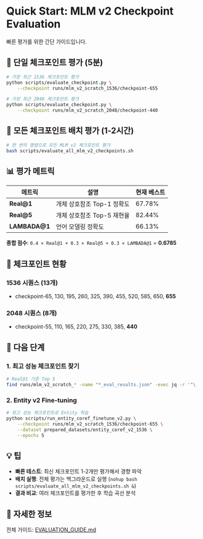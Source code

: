 # Quick Start: MLM v2 Checkpoint Evaluation

빠른 평가를 위한 간단 가이드입니다.

## 🚀 단일 체크포인트 평가 (5분)

```bash
# 가장 최근 1536 체크포인트 평가
python scripts/evaluate_checkpoint.py \
    --checkpoint runs/mlm_v2_scratch_1536/checkpoint-655

# 가장 최근 2048 체크포인트 평가
python scripts/evaluate_checkpoint.py \
    --checkpoint runs/mlm_v2_scratch_2048/checkpoint-440
```

## 🔄 모든 체크포인트 배치 평가 (1-2시간)

```bash
# 한 번의 명령으로 모든 MLM v2 체크포인트 평가
bash scripts/evaluate_all_mlm_v2_checkpoints.sh
```

## 📊 평가 메트릭

| 메트릭 | 설명 | 현재 베스트 |
|--------|------|-------------|
| **Real@1** | 개체 상호참조 Top-1 정확도 | 67.78% |
| **Real@5** | 개체 상호참조 Top-5 재현율 | 82.44% |
| **LAMBADA@1** | 언어 모델링 정확도 | 66.13% |

**종합 점수**: `0.4 × Real@1 + 0.3 × Real@5 + 0.3 × LAMBADA@1` = **0.6785**

## 📁 체크포인트 현황

### 1536 시퀀스 (13개)
- checkpoint-65, 130, 195, 260, 325, 390, 455, 520, 585, 650, **655**

### 2048 시퀀스 (8개)
- checkpoint-55, 110, 165, 220, 275, 330, 385, **440**

## 🎯 다음 단계

### 1. 최고 성능 체크포인트 찾기
```bash
# Real@1 기준 Top 5
find runs/mlm_v2_scratch_* -name "*_eval_results.json" -exec jq -r '"\(.real1)\t\(.checkpoint)"' {} \; | sort -rn | head -5
```

### 2. Entity v2 Fine-tuning
```bash
# 최고 성능 체크포인트로 Entity 학습
python scripts/run_entity_coref_finetune_v2.py \
    --checkpoint runs/mlm_v2_scratch_1536/checkpoint-655 \
    --dataset prepared_datasets/entity_coref_v2_1536 \
    --epochs 5
```

## 💡 팁

- **빠른 테스트**: 최신 체크포인트 1-2개만 평가해서 경향 파악
- **배치 실행**: 전체 평가는 백그라운드로 실행 (`nohup bash scripts/evaluate_all_mlm_v2_checkpoints.sh &`)
- **결과 비교**: 여러 체크포인트를 평가한 후 학습 곡선 분석

## 📖 자세한 정보

전체 가이드: [EVALUATION_GUIDE.md](EVALUATION_GUIDE.md)
